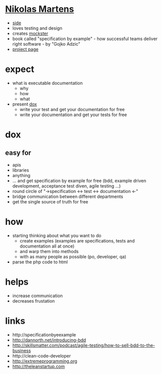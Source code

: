 # [Nikolas Martens](http://programm.froscon.de/2014/events/1443.html)

* [side](http://rtens.org)
* loves testing and design
* creates [mockster](https://github.com/rtens/mockster)
* book called "specification by example" - how successful teams deliver right software - by "Gojko Adzic"
* [project page](http://dox.rtens.org)

# expect

* what is executable documentation
    * why
    * how
    * what
* present [dox](https://github.com/rtens/dox)
    * write your test and get your documentation for free
    * write your documentation and get your tests for free

# dox

## easy for

* apis
* libraries
* anything
* ... and get specification by example for free (bdd, example driven development, acceptance test diven, agile testing ...)
* round circle of "->specification <-> test <-> documentation <-"
* bridge communication between different departments
* get the single source of truth for free

# how

* starting thinking about what you want to do
    * create examples (examples are specifications, tests and documentation all at once)
    * and warp them into methods
    * with as many people as possible (po, developer, qa)
* parse the php code to html

# helps

* increase communication
* decreases frustation

# links

* http://specificationbyeexample
* http://dannorth.net/introducing-bdd
* http://skillsmatter.com/podcast/agile-testing/how-to-sell-bdd-to-the-business
* http://clean-code-developer
* http://extremeprogramming.org
* http://theleanstartup.com
